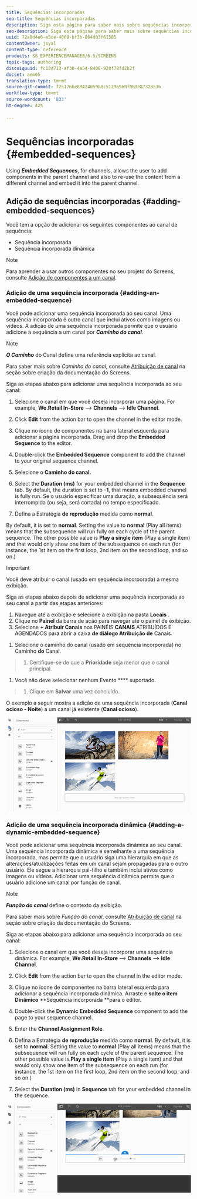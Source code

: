 ```yaml
---
title: Sequências incorporadas
seo-title: Sequências incorporadas
description: Siga esta página para saber mais sobre sequências incorporadas para canais que permitem ao usuário adicionar componentes no canal pai e também reutilizar o conteúdo de um canal diferente e incorporá-lo ao canal pai.
seo-description: Siga esta página para saber mais sobre sequências incorporadas para canais que permitem ao usuário adicionar componentes no canal pai e também reutilizar o conteúdo de um canal diferente e incorporá-lo ao canal pai.
uuid: 72a8d4e6-e5ce-4069-bf3b-864d03f61585
contentOwner: jsyal
content-type: reference
products: SG_EXPERIENCEMANAGER/6.5/SCREENS
topic-tags: authoring
discoiquuid: fc13d713-af30-4a54-8408-920f78fd2b2f
docset: aem65
translation-type: tm+mt
source-git-commit: f25176be89424059b8c51296969f069687328536
workflow-type: tm+mt
source-wordcount: '833'
ht-degree: 42%

---
```



# Sequências incorporadas {#embedded-sequences}

Using ***Embedded Sequences***, for channels, allows the user to add components in the parent channel and also to re-use the content from a different channel and embed it into the parent channel.

## Adição de sequências incorporadas {#adding-embedded-sequences}

Você tem a opção de adicionar os seguintes componentes ao canal de sequência:

* Sequência incorporada
* Sequência incorporada dinâmica

>[!NOTE]
>
>Para aprender a usar outros componentes no seu projeto do Screens, consulte [Adição de componentes a um canal](adding-components-to-a-channel.md).

### Adição de uma sequência incorporada {#adding-an-embedded-sequence}

Você pode adicionar uma sequência incorporada ao seu canal. Uma sequência incorporada é outro canal que inclui ativos como imagens ou vídeos. A adição de uma sequência incorporada permite que o usuário adicione a sequência a um canal por ***Caminho do canal***.

>[!NOTE]
>
>***O Caminho*** do Canal define uma referência explícita ao canal.
>
>Para saber mais sobre *Caminho do canal*, consulte [Atribuição de canal](channel-assignment.md) na seção sobre criação da documentação do Screens.

Siga as etapas abaixo para adicionar uma sequência incorporada ao seu canal:

1. Selecione o canal em que você deseja incorporar uma página. For example, **We.Retail In-Store** --> **Channels** --> **Idle Channel**.

1. Click **Edit** from the action bar to open the channel in the editor mode.
1. Clique no ícone de componentes na barra lateral esquerda para adicionar a página incorporada. Drag and drop the **Embedded Sequence** to the editor.
1. Double-click the **Embedded Sequence** component to add the channel to your original sequence channel.
1. Selecione o **Caminho do canal.**
1. Select the **Duration (ms)** for your embedded channel in the **Sequence** tab. By default, the duration is set to **-1**, that means embedded channel is fully run. Se o usuário especificar uma duração, a subsequência será interrompida (ou seja, será cortada) no tempo especificado.

1. Defina a Estratégia **de reprodução** medida como **normal**.

By default, it is set to **normal**. Setting the value to **normal** (Play all items) means that the subsequence will run fully on each cycle of the parent sequence. The other possible value is **Play a single item** (Play a single item) and that would only show one item of the subsequence on each run (for instance, the 1st item on the first loop, 2nd item on the second loop, and so on.)

>[!IMPORTANT]
>
>Você deve atribuir o canal (usado em sequência incorporada) à mesma exibição.
>
>Siga as etapas abaixo depois de adicionar uma sequência incorporada ao seu canal a partir das etapas anteriores:
>
>1. Navegue até a exibição e selecione a exibição na pasta **Locais** .
>1. Clique no **Painel** da barra de ação para navegar até o painel de exibição.
>1. Selecione **+ Atribuir Canais** nos PAINÉIS **CANAIS** ATRIBUÍDOS E AGENDADOS para abrir a caixa **de diálogo Atribuição de** Canais.

   >
   >
1. Selecione o caminho do canal (usado em sequência incorporada) no Caminho **do** Canal.
>1. Certifique-se de que a **Prioridade** seja menor que o canal principal.

   >
   >
1. Você não deve selecionar nenhum Evento **** suportado.
>1. Clique em **Salvar** uma vez concluído.

>



O exemplo a seguir mostra a adição de uma sequência incorporada (**Canal ocioso - Noite**) a um canal já existente (**Canal ocioso**).

![new2](assets/new2.gif)

### Adição de uma sequência incorporada dinâmica {#adding-a-dynamic-embedded-sequence}

Você pode adicionar uma sequência incorporada dinâmica ao seu canal. Uma sequência incorporada dinâmica é semelhante a uma sequência incorporada, mas permite que o usuário siga uma hierarquia em que as alterações/atualizações feitas em um canal sejam propagadas para o outro usuário. Ele segue a hierarquia pai-filho e também inclui ativos como imagens ou vídeos. Adicionar uma sequência dinâmica permite que o usuário adicione um canal por função de canal.

>[!NOTE]
>
>***Função do canal*** define o contexto da exibição.
>
>Para saber mais sobre *Função do canal*, consulte [Atribuição de canal](channel-assignment.md) na seção sobre criação da documentação do Screens.

Siga as etapas abaixo para adicionar uma sequência incorporada ao seu canal:

1. Selecione o canal em que você deseja incorporar uma sequência dinâmica. For example, **We.Retail In-Store** --> **Channels** --> **Idle Channel**.

1. Click **Edit** from the action bar to open the channel in the editor mode.
1. Clique no ícone de componentes na barra lateral esquerda para adicionar a sequência incorporada dinâmica. Arraste e **solte o item Dinâmico** **Sequência incorporada **para o editor.

1. Double-click the **Dynamic** **Embedded Sequence** component to add the page to your sequence channel.

1. Enter the **Channel Assignment Role**.
1. Defina a Estratégia **de reprodução** medida como **normal**. By default, it is set to **normal**. Setting the value to **normal** (Play all items) means that the subsequence will run fully on each cycle of the parent sequence. The other possible value is **Play a single item** (Play a single item) and that would only show one item of the subsequence on each run (for instance, the 1st item on the first loop, 2nd item on the second loop, and so on.)

1. Select the **Duration (ms)** in **Sequence** tab for your embedded channel in the sequence.

![mais recente](assets/latest.gif)

